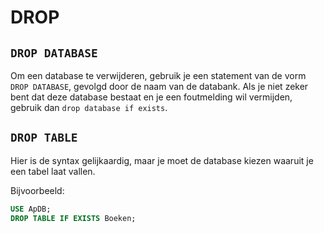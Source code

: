 # DROP

## `DROP DATABASE`

Om een database te verwijderen, gebruik je een statement van de vorm `DROP DATABASE`, gevolgd door de naam van de databank. Als je niet zeker bent dat deze database bestaat en je een foutmelding wil vermijden, gebruik dan `drop database if exists`.

## `DROP TABLE`

Hier is de syntax gelijkaardig, maar je moet de database kiezen waaruit je een tabel laat vallen.

Bijvoorbeeld:

```sql
USE ApDB;
DROP TABLE IF EXISTS Boeken;
```

